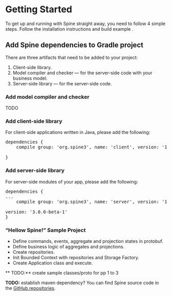# Getting Started 


<p class="lead">To get up and running with Spine straight away, you need to follow 4 simple steps. Follow the installation instructions and build example .</p>

## Add Spine dependencies to Gradle project
There are three artifacts that need to be added to your project:
1. Client-side library.
2. Model compiler and checker — for the server-side code with your business model.
3. Server-side library — for the server-side code.


### Add model compiler and checker
TODO

### Add client-side library
For client-side applications written in Java, please add the following:
<pre>
dependencies {
    compile group: 'org.spine3', name: 'client', version: '1.+'

}
</pre>


### Add server-side library
For server-side modules of your app, please add the following:
<pre>
dependencies {
...
    compile group: 'org.spine3', name: 'server', version: '1.+'

version: '3.0.0-beta-1'
}
</pre>


### “Hellow Spine!” Sample Project
* Define commands, events, aggregate and projection states in protobuf.
* Define business logic of aggregates and projections.
* Create repositories.
* Init Bounded Context with repositories and Storage Factory.
* Create Application class and execute.


 ** TODO:** create sample classes/proto for pp 1 to 3
 
 **TODO:** establish maven dependency?
You can find Spine source code in the [GitHub repositories](https://github.com/SpineEventEngine).
